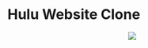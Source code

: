 
<h1>Hulu Website Clone</h1>
 
 <p align="center">
  <img src="https://user-images.githubusercontent.com/90233553/191909056-a207c44a-61b4-485b-af23-729aac494559.PNG"/>
</p>
